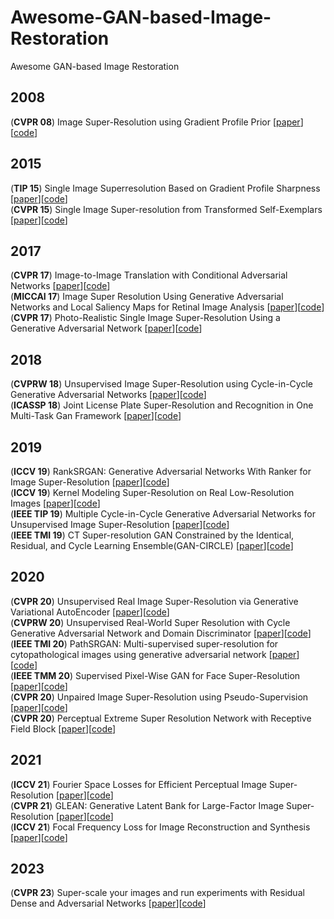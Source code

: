 # Awesome-GAN-based-Image-Restoration
Awesome GAN-based Image Restoration


## 2008
(**CVPR 08**) Image Super-Resolution using Gradient Profile Prior  [[paper](https://ieeexplore.ieee.org/document/4587659)][[code](https://github.com/changruowang/SR_GPP)]  

## 2015
(**TIP 15**) Single Image Superresolution Based on Gradient Profile Sharpness  [[paper](https://ieeexplore.ieee.org/document/7063909)][[code](https://github.com/Hesam-lab/Image-Super-resolution)]  
(**CVPR 15**) Single Image Super-resolution from Transformed Self-Exemplars  [[paper](https://vision.ai.illinois.edu/html-files-to-import/publications/huangcvpr2015.pdf)][[code](https://github.com/jbhuang0604/SelfExSR)]

## 2017
 
(**CVPR 17**) Image-to-Image Translation with Conditional Adversarial Networks  [[paper](https://arxiv.org/pdf/1611.07004.pdf)][[code](https://github.com/phillipi/pix2pix)]  
(**MICCAI 17**) Image Super Resolution Using Generative Adversarial Networks and Local Saliency Maps for Retinal Image Analysis [[paper](https://arxiv.org/pdf/1710.04783.pdf)][[code](https://github.com/qinenergy/cotta)]   
(**CVPR 17**) Photo-Realistic Single Image Super-Resolution Using a Generative Adversarial Network  [[paper](https://arxiv.org/pdf/1609.04802.pdf)][[code](https://github.com/tensorlayer/srgan)]

## 2018
(**CVPRW 18**) Unsupervised Image Super-Resolution using Cycle-in-Cycle Generative Adversarial Networks  [[paper](https://arxiv.org/pdf/1809.00437.pdf)][[code](https://github.com/Junshk/CinCGAN-pytorch)]  
(**ICASSP 18**) Joint License Plate Super-Resolution and Recognition in One Multi-Task Gan Framework  [[paper](https://ieeexplore.ieee.org/document/8462282)][[code](https://github.com/Junshk/CinCGAN-pytorch)]  

## 2019
(**ICCV 19**) RankSRGAN: Generative Adversarial Networks With Ranker for Image Super-Resolution  [[paper](https://arxiv.org/pdf/2107.09427.pdf)][[code](https://github.com/XPixelGroup/RankSRGAN)]   
(**ICCV 19**) Kernel Modeling Super-Resolution on Real Low-Resolution Images  [[paper](https://openaccess.thecvf.com/content_ICCV_2019/papers/Zhou_Kernel_Modeling_Super-Resolution_on_Real_Low-Resolution_Images_ICCV_2019_paper.pdf)][[code](https://github.com/IVRL/Kernel-Modeling-Super-Resolution)]   
(**IEEE TIP 19**) Multiple Cycle-in-Cycle Generative Adversarial Networks for Unsupervised Image Super-Resolution  [[paper](https://ieeexplore.ieee.org/abstract/document/8825849)][[code](https://github.com/XPixelGroup/RankSRGAN)]   
(**IEEE TMI 19**) CT Super-resolution GAN Constrained by the Identical, Residual, and Cycle Learning Ensemble(GAN-CIRCLE)  [[paper](https://arxiv.org/pdf/1808.04256.pdf)][[code](https://github.com/charlesyou999648/GAN-CIRCLE)]    

## 2020

(**CVPR 20**) Unsupervised Real Image Super-Resolution via Generative Variational AutoEncoder [[paper](https://arxiv.org/pdf/2004.12811.pdf)][[code](https://github.com/Holmes-Alan/dSRVAE)]    
(**CVPRW 20**) Unsupervised Real-World Super Resolution with Cycle Generative Adversarial Network and Domain Discriminator  [[paper](https://ieeexplore.ieee.org/document/9150730)][[code](https://github.com/GT-KIM/unsupervised-super-resolution-domain-discriminator)]    
(**IEEE TMI 20**) PathSRGAN: Multi-supervised super-resolution for cytopathological images using generative adversarial network  [[paper](https://ieeexplore.ieee.org/document/9036984)][[code](https://github.com/majiabo/PathSRGAN)]    
(**IEEE TMM 20**) Supervised Pixel-Wise GAN for Face Super-Resolution  [[paper](https://ieeexplore.ieee.org/document/9132630)][[code](https://github.com/Merle314/Supervised-Pixel-Wise-GAN)]   
(**CVPR 20**) Unpaired Image Super-Resolution using Pseudo-Supervision [[paper](https://openaccess.thecvf.com/content_CVPR_2020/papers/Maeda_Unpaired_Image_Super-Resolution_Using_Pseudo-Supervision_CVPR_2020_paper.pdf)][[code](https://github.com/jkhu29/UnpairedSR)]  
(**CVPR 20**) Perceptual Extreme Super Resolution Network with Receptive Field Block [[paper](https://arxiv.org/pdf/2005.12597.pdf)][[code](https://github.com/Lornatang/RFB_ESRGAN-PyTorch)]  

## 2021

(**ICCV 21**) Fourier Space Losses for Efficient Perceptual Image Super-Resolution [[paper](https://arxiv.org/pdf/2106.00783.pdf)][[code](https://github.com/qinenergy/cotta)]  
(**CVPR 21**) GLEAN: Generative Latent Bank for Large-Factor Image Super-Resolution [[paper](https://arxiv.org/pdf/2012.00739.pdf)][[code](https://github.com/ckkelvinchan/GLEAN)]  
(**ICCV 21**) Focal Frequency Loss for Image Reconstruction and Synthesis [[paper](https://openaccess.thecvf.com/content/ICCV2021/papers/Jiang_Focal_Frequency_Loss_for_Image_Reconstruction_and_Synthesis_ICCV_2021_paper.pdf)][[code](https://github.com/EndlessSora/focal-frequency-loss)]  

## 2023

(**CVPR 23**) Super-scale your images and run experiments with Residual Dense and Adversarial Networks  [[paper](https://arxiv.org/pdf/2303.14726.pdf)][[code](https://github.com/csxmli2016/MARCONet)] 
 
